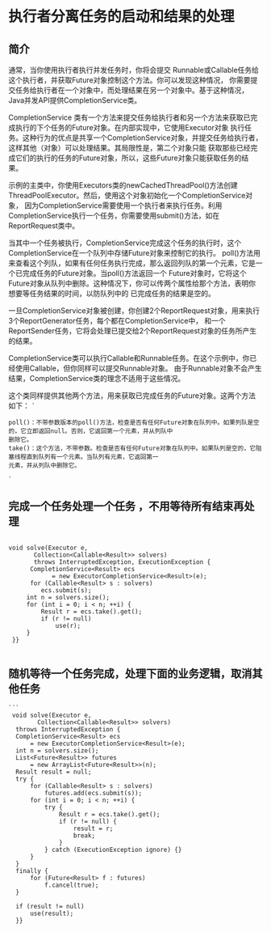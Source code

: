 # 执行者分离任务的启动和结果的处理

## 简介

通常，当你使用执行者执行并发任务时，你将会提交 Runnable或Callable任务给这个执行者，并获取Future对象控制这个方法。你可以发现这种情况，
你需要提交任务给执行者在一个对象中，而处理结果在另一个对象中。基于这种情况，Java并发API提供CompletionService类。

CompletionService 类有一个方法来提交任务给执行者和另一个方法来获取已完成执行的下个任务的Future对象。在内部实现中，它使用Executor对象
执行任务。这种行为的优点是共享一个CompletionService对象，并提交任务给执行者，这样其他（对象）可以处理结果。其局限性是，第二个对象只能
获取那些已经完成它们的执行的任务的Future对象，所以，这些Future对象只能获取任务的结果。

示例的主类中，你使用Executors类的newCachedThreadPool()方法创建ThreadPoolExecutor。然后，使用这个对象初始化一个CompletionService对象，
因为CompletionService需要使用一个执行者来执行任务。利用CompletionService执行一个任务，你需要使用submit()方法，如在ReportRequest类中。

当其中一个任务被执行，CompletionService完成这个任务的执行时，这个CompletionService在一个队列中存储Future对象来控制它的执行。
poll()方法用来查看这个列队，如果有任何任务执行完成，那么返回列队的第一个元素，它是一个已完成任务的Future对象。当poll()方法返回一个
Future对象时，它将这个Future对象从队列中删除。这种情况下，你可以传两个属性给那个方法，表明你想要等任务结果的时间，以防队列中的
已完成任务的结果是空的。

一旦CompletionService对象被创建，你创建2个ReportRequest对象，用来执行3个ReportGenerator任务，每个都在CompletionService中，
和一个ReportSender任务，它将会处理已提交给2个ReportRequest对象的任务所产生的结果。

CompletionService类可以执行Callable和Runnable任务。在这个示例中，你已经使用Callable，但你同样可以提交Runnable对象。
由于Runnable对象不会产生结果，CompletionService类的理念不适用于这些情况。

这个类同样提供其他两个方法，用来获取已完成任务的Future对象。这两个方法如下：
 `` ` ``  

    poll()：不带参数版本的poll()方法，检查是否有任何Future对象在队列中。如果列队是空的，它立即返回null。否则，它返回第一个元素，并从列队中
    删除它。
    take()：这个方法，不带参数。检查是否有任何Future对象在队列中。如果队列是空的，它阻塞线程直到队列有一个元素。当队列有元素，它返回第一
    元素，并从列队中删除它。

 `` ` ``  
 
## 完成一个任务处理一个任务 ，不用等待所有结束再处理
 ```
 
 void solve(Executor e,
        Collection<Callable<Result>> solvers)
        throws InterruptedException, ExecutionException {
       CompletionService<Result> ecs
             = new ExecutorCompletionService<Result>(e);
       for (Callable<Result> s : solvers)
          ecs.submit(s);
      int n = solvers.size();
      for (int i = 0; i < n; ++i) {
          Result r = ecs.take().get();
          if (r != null)
              use(r);
      }
  }}
  
```

## 随机等待一个任务完成，处理下面的业务逻辑，取消其他任务

    ```
     void solve(Executor e,
            Collection<Callable<Result>> solvers)
      throws InterruptedException {
      CompletionService<Result> ecs
          = new ExecutorCompletionService<Result>(e);
      int n = solvers.size();
      List<Future<Result>> futures
          = new ArrayList<Future<Result>>(n);
      Result result = null;
      try {
          for (Callable<Result> s : solvers)
              futures.add(ecs.submit(s));
          for (int i = 0; i < n; ++i) {
              try {
                  Result r = ecs.take().get();
                  if (r != null) {
                      result = r;
                      break;
                  }
              } catch (ExecutionException ignore) {}
          }
      }
      finally {
          for (Future<Result> f : futures)
              f.cancel(true);
      }

      if (result != null)
          use(result);
      }}

```

